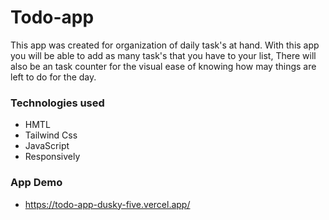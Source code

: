 # Todo-app
This app was created for organization of daily task's at hand. With this app you will be able to add as many task's that you have to your list, There will also be an task counter for the visual ease of knowing how may things are left to do for the day.
### Technologies used
* HMTL
* Tailwind Css
* JavaScript
* Responsively
### App Demo
* https://todo-app-dusky-five.vercel.app/

